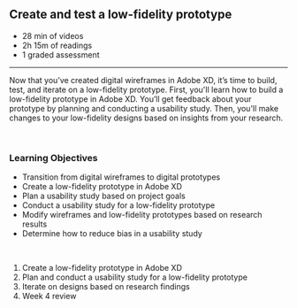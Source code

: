## Create and test a low-fidelity prototype

- 28 min of videos
- 2h 15m of readings
- 1 graded assessment

<hr>

Now that you’ve created digital wireframes in Adobe XD, it’s time to build, test, and iterate on a low-fidelity prototype. First, you'll learn how to build a low-fidelity prototype in Adobe XD. You’ll get feedback about your prototype by planning and conducting a usability study. Then, you'll make changes to your low-fidelity designs based on insights from your research.

<br>

### Learning Objectives

- Transition from digital wireframes to digital prototypes
- Create a low-fidelity prototype in Adobe XD
- Plan a usability study based on project goals
- Conduct a usability study for a low-fidelity prototype
- Modify wireframes and low-fidelity prototypes based on research results
- Determine how to reduce bias in a usability study

<br>

1. Create a low-fidelity prototype in Adobe XD
2. Plan and conduct a usability study for a low-fidelity prototype
3. Iterate on designs based on research findings
4. Week 4 review

